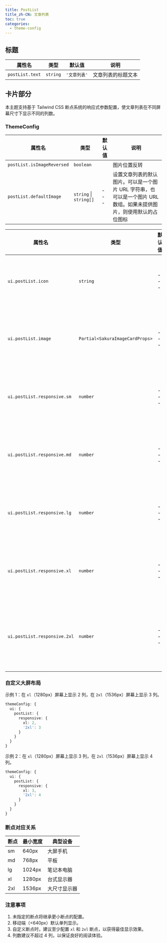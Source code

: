 ```yaml
---
title: PostList
title_zh-CN: 文章列表
toc: true
categories:
  - theme-config
---
```


## 标题

| 属性名          | 类型     | 默认值       | 说明               |
| --------------- | -------- | ------------ | ------------------ |
| `postList.text` | `string` | `'文章列表'` | 文章列表的标题文本 |

## 卡片部分

本主题支持基于 Tailwind CSS 断点系统的响应式参数配置，使文章列表在不同屏幕尺寸下显示不同的列数。

### ThemeConfig

| 属性名                     | 类型                   | 默认值 | 说明                                                                                                               |
| -------------------------- | ---------------------- | ------ | ------------------------------------------------------------------------------------------------------------------ |
| `postList.isImageReversed` | `boolean`              |        | 图片位置反转                                                                                                       |
| `postList.defaultImage`    | `string` \| `string[]` | ---    | 设置文章列表的默认图片。可以是一个图片 URL 字符串，也可以是一个图片 URL 数组。如果未提供图片，则使用默认的占位图标 |

| 属性名                       | 类型                            | 默认值 | 说明               |
| ---------------------------- | ------------------------------- | ------ | ------------------ |
| `ui.postList.icon`           | `string`                        | ---    | 图标的 URL 或类名  |
| `ui.postList.image`          | `Partial<SakuraImageCardProps>` | ---    | 文章列表图片配置   |
| `ui.postList.responsive.sm`  | `number`                        | ---    | 小屏幕时的列数     |
| `ui.postList.responsive.md`  | `number`                        | ---    | 中等屏幕时的列数   |
| `ui.postList.responsive.lg`  | `number`                        | ---    | 大屏幕时的列数     |
| `ui.postList.responsive.xl`  | `number`                        | ---    | 超大屏幕时的列数   |
| `ui.postList.responsive.2xl` | `number`                        | ---    | 超超大屏幕时的列数 |

### 自定义大屏布局

示例 1：在 `xl`（1280px）屏幕上显示 2 列，在 `2xl`（1536px）屏幕上显示 3 列。

```ts
themeConfig: {
  ui: {
    postList: {
      responsive: {
        xl: 2,
        '2xl': 3
      }
    }
  }
}
```

<SakuraPostListPG :responsive='{"xl": 2, "2xl": 3}' />

示例 2：在 `xl`（1280px）屏幕上显示 3 列，在 `2xl`（1536px）屏幕上显示 4 列。

```ts
themeConfig: {
  ui: {
    postList: {
      responsive: {
        xl: 3,
        '2xl': 4
      }
    }
  }
}
```

<SakuraPostListPG :responsive='{"xl": 3, "2xl": 4}' />

### 断点对应关系

| 断点 | 最小宽度 | 典型设备     |
| ---- | -------- | ------------ |
| sm   | 640px    | 大屏手机     |
| md   | 768px    | 平板         |
| lg   | 1024px   | 笔记本电脑   |
| xl   | 1280px   | 台式显示器   |
| 2xl  | 1536px   | 大尺寸显示器 |

### 注意事项

1. 未指定的断点将继承更小断点的配置。
2. 移动端（<640px）默认单列显示。
3. 自定义断点时，建议至少配置 `xl` 和 `2xl` 断点，以获得最佳显示效果。
4. 列数建议不超过 4 列，以保证良好的阅读体验。
